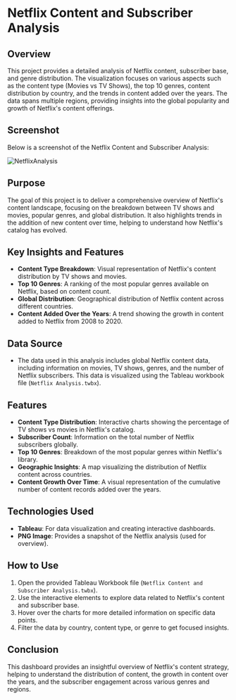 # Netflix Content and Subscriber Analysis

## Overview
This project provides a detailed analysis of Netflix content, subscriber base, and genre distribution. The visualization focuses on various aspects such as the content type (Movies vs TV Shows), the top 10 genres, content distribution by country, and the trends in content added over the years. The data spans multiple regions, providing insights into the global popularity and growth of Netflix's content offerings.

## Screenshot
Below is a screenshot of the Netflix Content and Subscriber Analysis:

![NetflixAnalysis](https://github.com/user-attachments/assets/3bae0776-f531-494a-8eac-9a306d5e6cc3)

## Purpose
The goal of this project is to deliver a comprehensive overview of Netflix's content landscape, focusing on the breakdown between TV shows and movies, popular genres, and global distribution. It also highlights trends in the addition of new content over time, helping to understand how Netflix's catalog has evolved.

## Key Insights and Features
- **Content Type Breakdown**: Visual representation of Netflix's content distribution by TV shows and movies.
- **Top 10 Genres**: A ranking of the most popular genres available on Netflix, based on content count.
- **Global Distribution**: Geographical distribution of Netflix content across different countries.
- **Content Added Over the Years**: A trend showing the growth in content added to Netflix from 2008 to 2020.

## Data Source
- The data used in this analysis includes global Netflix content data, including information on movies, TV shows, genres, and the number of Netflix subscribers. This data is visualized using the Tableau workbook file (`Netflix Analysis.twbx`).

## Features
- **Content Type Distribution**: Interactive charts showing the percentage of TV shows vs movies in Netflix's catalog.
- **Subscriber Count**: Information on the total number of Netflix subscribers globally.
- **Top 10 Genres**: Breakdown of the most popular genres within Netflix's library.
- **Geographic Insights**: A map visualizing the distribution of Netflix content across countries.
- **Content Growth Over Time**: A visual representation of the cumulative number of content records added over the years.

## Technologies Used
- **Tableau**: For data visualization and creating interactive dashboards.
- **PNG Image**: Provides a snapshot of the Netflix analysis (used for overview).

## How to Use
1. Open the provided Tableau Workbook file (`Netflix Content and Subscriber Analysis.twbx`).
2. Use the interactive elements to explore data related to Netflix's content and subscriber base.
3. Hover over the charts for more detailed information on specific data points.
4. Filter the data by country, content type, or genre to get focused insights.

## Conclusion
This dashboard provides an insightful overview of Netflix's content strategy, helping to understand the distribution of content, the growth in content over the years, and the subscriber engagement across various genres and regions.
